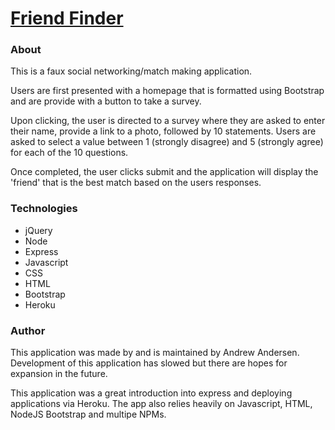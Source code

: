 # [Friend Finder](https://warm-fortress-99870.herokuapp.com/)

### About
This is a faux social networking/match making application.

Users are first presented with a homepage that is formatted using Bootstrap and are provide with a button to take a survey.

Upon clicking, the user is directed to a survey where they are asked to enter their name, provide a link to a photo, followed by 10 statements. Users are asked to select a value between 1 (strongly disagree) and 5 (strongly agree) for each of the 10 questions. 

Once completed, the user clicks submit and the application will display the 'friend' that is the best match based on the users responses.

### Technologies
* jQuery
* Node
* Express
* Javascript
* CSS
* HTML 
* Bootstrap
* Heroku

### Author
This application was made by and is maintained by Andrew Andersen. Development of this application has slowed but there are hopes for expansion in the future.


This application was a great introduction into express and deploying applications via Heroku. The app also relies heavily on Javascript, HTML, NodeJS Bootstrap and multipe NPMs.

